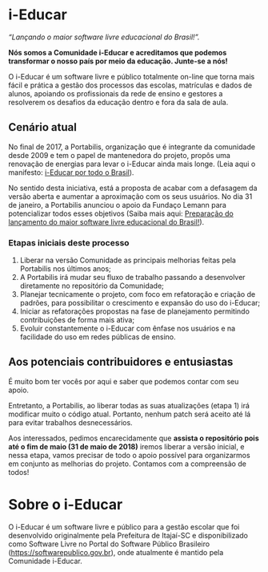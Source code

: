 # i-Educar 

_“Lançando o maior software livre educacional do Brasil!”._

**Nós somos a Comunidade i-Educar e acreditamos que podemos transformar o nosso país por meio da educação. Junte-se a nós!**

O i-Educar é um software livre e público totalmente on-line que torna mais fácil e prática a gestão dos processos das escolas, matrículas e dados de alunos, apoiando os profissionais da rede de ensino e gestores a resolverem os desafios da educação dentro e fora da sala de aula.

## Cenário atual

No final de 2017, a Portabilis, organização que é integrante da comunidade desde 2009 e tem o papel de mantenedora do projeto, propôs uma renovação de energias para levar o i-Educar ainda mais longe. (Leia aqui o manifesto: [i-Educar por todo o Brasil](https://softwarepublico.gov.br/social/i-educar/blog/em-2018-queremos-o-i-educar-por-todo-o-brasil)).

No sentido desta iniciativa, está a proposta de acabar com a defasagem da versão aberta e aumentar a aproximação com os seus usuários. No dia 31 de janeiro, a Portabilis anunciou o apoio da Fundaço Lemann para potencializar todos esses objetivos (Saiba mais aqui: [Preparação do lançamento do maior software livre educacional do Brasil!](https://medium.com/portabilis/prepara%C3%A7%C3%A3o-do-lan%C3%A7amento-do-maior-software-educacional-open-source-do-brasil-305e57143372)).

### Etapas iniciais deste processo

1. Liberar na versão Comunidade as principais melhorias feitas pela Portabilis nos últimos anos;
2. A Portabilis irá mudar seu fluxo de trabalho passando a desenvolver diretamente no repositório da Comunidade;
3. Planejar tecnicamente o projeto, com foco em refatoração e criação de padrões, para possibilitar o crescimento e expansão do uso do i-Educar;
4. Iniciar as refatorações propostas na fase de planejamento permitindo contribuições de forma mais ativa;
5. Evoluir constantemente o i-Educar com ênfase nos usuários e na facilidade do uso em redes públicas de ensino.

## Aos potenciais contribuidores e entusiastas

 É muito bom ter vocês por aqui e saber que podemos contar com seu apoio. 

Entretanto, a Portabilis, ao liberar todas as suas atualizações (etapa 1) irá modificar muito o código atual. Portanto, nenhum patch será aceito até lá para evitar trabalhos desnecessários.

Aos interessados, pedimos encarecidamente que **assista o repositório pois até o fim de maio (31 de maio de 2018)** iremos liberar a versão inicial, e nessa etapa, vamos precisar de todo o apoio possível para organizarmos em conjunto as melhorias do projeto. Contamos com a compreensão de todos!

# Sobre o i-Educar

O i-Educar é um software livre e público para a gestão escolar que foi desenvolvido originalmente pela Prefeitura de Itajaí-SC e disponibilizado como Software Livre no Portal do Software Público Brasileiro (https://softwarepublico.gov.br), onde atualmente é mantido pela Comunidade i-Educar.
